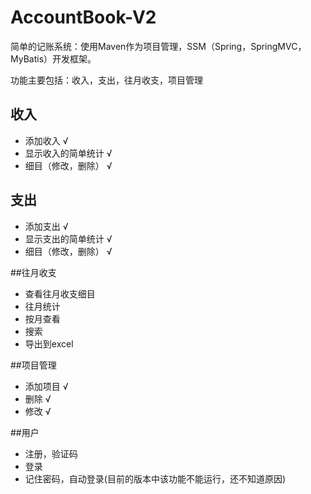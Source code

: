 # AccountBook-V2
简单的记账系统：使用Maven作为项目管理，SSM（Spring，SpringMVC，MyBatis）开发框架。

功能主要包括：收入，支出，往月收支，项目管理

## 收入
 - 添加收入 √
 - 显示收入的简单统计 √
 - 细目（修改，删除） √
 
## 支出
 - 添加支出 √
 - 显示支出的简单统计 √
 - 细目（修改，删除） √
 
 
##往月收支
 - 查看往月收支细目
 - 往月统计
 - 按月查看
 - 搜索
 - 导出到excel
 
##项目管理
 - 添加项目 √
 - 删除 √
 - 修改 √
 
##用户
 - 注册，验证码
 - 登录
 - 记住密码，自动登录(目前的版本中该功能不能运行，还不知道原因)